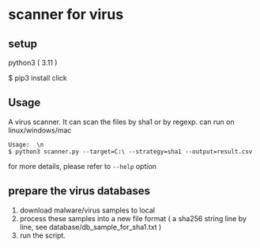 # scanner for virus

## setup

python3 ( 3.11 )

$ pip3 install click


## Usage

A virus scanner. It can scan the files by sha1 or by regexp. can run on linux/windows/mac

```
Usage:  \n
$ python3 scanner.py --target=C:\ --strategy=sha1 --output=result.csv
```

for more details, please refer to `--help` option

## prepare the virus databases

1. download malware/virus samples to local
2. process these samples into a new file format ( a sha256 string line by line, see database/db_sample_for_sha1.txt )
3. run the script.
